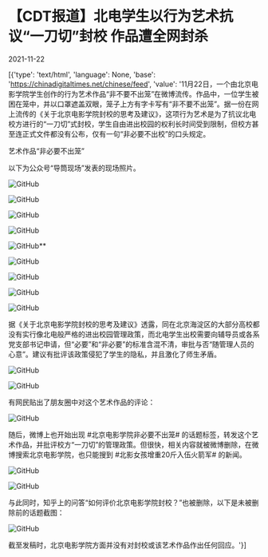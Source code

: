 # 【CDT报道】北电学生以行为艺术抗议“一刀切”封校 作品遭全网封杀

2021-11-22

[{'type': 'text/html', 'language': None, 'base': 'https://chinadigitaltimes.net/chinese/feed', 'value': '11月22日，一个由北京电影学院学生创作的行为艺术作品“非不要不出笼”在微博流传。作品中，一位学生被困在笼中，并以口罩遮盖双眼，笼子上方有字卡写有“非不要不出笼”。据一份在网上流传的《关于北京电影学院封校的思考及建议》，这项行为艺术是为了抗议北电校方进行的“一刀切”式封校，学生自由进出校园的权利长时间受到限制，但校方甚至连正式文件都没有公布，仅有一句“非必要不出校”的口头规定。

艺术作品“非必要不出笼”

以下为公众号“导筒现场”发表的现场照片。

![GitHub](https://mmbiz.qpic.cn/mmbiz_jpg/t0bVriax1e2BkfkbiaItHtUp3IKtfjZejXIhpSFeJNicTj90CyLIJ4Vm9C0x28RCthKwDBDrO9RvsPUExEPyYZlJg/640)

![GitHub](https://mmbiz.qpic.cn/mmbiz_jpg/t0bVriax1e2BkfkbiaItHtUp3IKtfjZejX9BhuSj1ywupIWAaQppvlIic5iaGbcPp0dia0g3XeJg4aqIfh94U3FHkUA/640)

![GitHub](https://mmbiz.qpic.cn/mmbiz_jpg/t0bVriax1e2BkfkbiaItHtUp3IKtfjZejXX9XjhPvM0VicEq48ntG5q23OuK9DAOJaV8F1rOXMeMGo8cEzGBFibbSg/640)

![GitHub](https://mmbiz.qpic.cn/mmbiz_jpg/t0bVriax1e2BkfkbiaItHtUp3IKtfjZejX0xXKiaUA8ibg0icgic8hUKBlcicHDTNb7ibBezxmgiaT2Wiaur2MUxCagB3OaQ/640)

![GitHub](https://mmbiz.qpic.cn/mmbiz_jpg/t0bVriax1e2BkfkbiaItHtUp3IKtfjZejX9BhuSj1ywupIWAaQppvlIic5iaGbcPp0dia0g3XeJg4aqIfh94U3FHkUA/640)**

![GitHub](https://mmbiz.qpic.cn/mmbiz_jpg/t0bVriax1e2BkfkbiaItHtUp3IKtfjZejXFqib7tZW0YibxZKHyiciatmk2qiaMYvByjtOaXcJHNWibe4oic5EGxII7hz6A/640)

![GitHub](https://mmbiz.qpic.cn/mmbiz_jpg/t0bVriax1e2BkfkbiaItHtUp3IKtfjZejXGaRAjykBMGZDTLNjDznic6YFwATD0Bsib8IWyicfHk5CU6NhibcoQTBMlw/640)

![GitHub](https://mmbiz.qpic.cn/mmbiz_jpg/t0bVriax1e2BkfkbiaItHtUp3IKtfjZejX0eJxr1JJbOPr71HF9ol7a9EfBR6Ms8nibiarT8cnyApBMiaDXaAphxuIg/640)

![GitHub](https://mmbiz.qpic.cn/mmbiz_jpg/t0bVriax1e2BkfkbiaItHtUp3IKtfjZejXEXpV3CxdVrUXabjCfXeQekHibIA3RbRTnoB7IuMicHXtpmVwLCB9ibcLg/640)

据《关于北京电影学院封校的思考及建议》透露，同在北京海淀区的大部分高校都没有实行像北电般严格的进出校园管理政策，而北电学生出校需要向辅导员或各系党支部书记申请，但“必要”和“非必要”的标准含混不清，审批与否“随管理人员的心意”。建议有批评该政策侵犯了学生的隐私，并且激化了师生矛盾。

![GitHub](https://chinadigitaltimes.net/chinese/files/2021/11/1.jpg)

![GitHub](https://chinadigitaltimes.net/chinese/files/2021/11/2.jpg)

有网民贴出了朋友圈中对这个艺术作品的评论：

![GitHub](https://chinadigitaltimes.net/chinese/files/2021/11/323.jpg)

随后，微博上也开始出现 #北京电影学院非必要不出笼# 的话题标签，转发这个艺术作品，并批评校方“一刀切”的管理政策。但很快，相关内容就被微博删除，在微博搜索北京电影学院，也只能搜到 #北影女孩增重20斤入伍火箭军# 的新闻。

![GitHub](https://chinadigitaltimes.net/chinese/files/2021/11/43.jpg)

![GitHub](https://chinadigitaltimes.net/chinese/files/2021/11/34.jpg)

与此同时，知乎上的问答“如何评价北京电影学院封校？”也被删除，以下是未被删除前的话题截图：

![GitHub](https://chinadigitaltimes.net/chinese/files/2021/11/635dd1cd3ddb317d-scaled.jpg)

截至发稿时，北京电影学院方面并没有对封校或该艺术作品作出任何回应。'}]